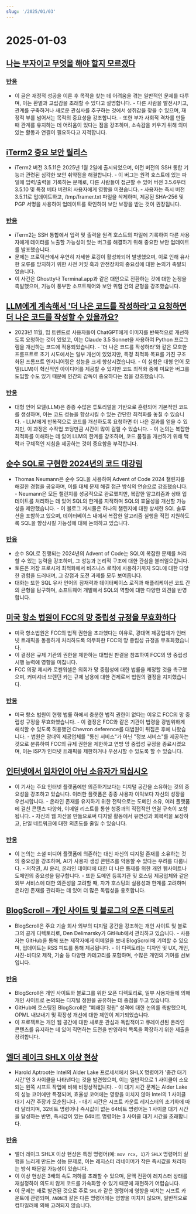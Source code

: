 ```yaml
---
slug: '/2025/01/03'
---
```


# 2025-01-03

## [나는 부자이고 무엇을 해야 할지 모르겠다](https://vinay.sh/i-am-rich-and-have-no-idea-what-to-do-with-my-life/)

### [반응](https://news.ycombinator.com/item?id=42579873)

- 이 글은 재정적 성공을 이룬 후 목적을 찾는 데 어려움을 겪는 일반적인 문제를 다루며, 이는 환멸과 고립감을 초래할 수 있다고 설명합니다. - 다른 사람을 발전시키고, 관계를 구축하거나 새로운 관심사를 추구하는 것에서 성취감을 찾을 수 있으며, 재정적 부를 넘어서는 목적의 중요성을 강조합니다. - 또한 부가 사회적 격차를 만들 때 관계를 유지하는 데 어려움이 있다는 점을 강조하며, 소속감을 키우기 위해 의미 있는 활동과 연결이 필요하다고 지적합니다.

## [iTerm2 중요 보안 릴리스](https://iterm2.com/downloads/stable/iTerm2-3_5_11.changelog)

- iTerm2 버전 3.5.11은 2025년 1월 2일에 출시되었으며, 이전 버전의 SSH 통합 기능과 관련된 심각한 보안 취약점을 해결합니다. - 이 버그는 원격 호스트에 있는 파일에 입력/출력을 기록하는 문제로, 다른 사람들이 접근할 수 있어 버전 3.5.6부터 3.5.10 및 특정 베타 버전의 사용자에게 영향을 미쳤습니다. - 사용자는 즉시 버전 3.5.11로 업데이트하고, /tmp/framer.txt 파일을 삭제하며, 제공된 SHA-256 및 PGP 서명을 사용하여 업데이트를 확인하여 보안 보장을 받는 것이 권장됩니다.

### [반응](https://news.ycombinator.com/item?id=42579472)

- iTerm2는 SSH 통합에서 입력 및 출력을 원격 호스트의 파일에 기록하여 다른 사용자에게 데이터를 노출할 가능성이 있는 버그를 해결하기 위해 중요한 보안 업데이트를 발표했습니다.
- 문제는 프로덕션에서 우연히 자세한 로깅이 활성화되어 발생했으며, 이로 인해 유사한 오류를 방지하기 위한 사전 커밋 훅과 안전장치의 중요성에 대한 논의가 촉발되었습니다.
- 이 사건은 Ghostty나 Terminal.app과 같은 대안으로 전환하는 것에 대한 논쟁을 촉발했으며, 기능이 풍부한 소프트웨어와 보안 위험 간의 균형을 강조했습니다.

## [LLM에게 계속해서 '더 나은 코드를 작성하라'고 요청하면 더 나은 코드를 작성할 수 있을까요?](https://minimaxir.com/2025/01/write-better-code/)

- 2023년 11월, 밈 트렌드로 사용자들이 ChatGPT에게 이미지를 반복적으로 개선하도록 요청하는 것이 있었고, 이는 Claude 3.5 Sonnet을 사용하여 Python 프로그램을 개선하는 코드에 적용되었습니다. - '더 나은 코드를 작성하라'와 같은 모호한 프롬프트로 초기 시도에서는 일부 개선이 있었지만, 특정 최적화 목표를 가진 구조화된 프롬프트 엔지니어링은 성능을 크게 향상시켰습니다. - 이 실험은 대형 언어 모델(LLM)이 혁신적인 아이디어를 제공할 수 있지만 코드 최적화 중에 미묘한 버그를 도입할 수도 있기 때문에 인간의 감독이 중요하다는 점을 강조했습니다.

### [반응](https://news.ycombinator.com/item?id=42584400)

- 대형 언어 모델(LLM)은 종종 수많은 튜토리얼을 기반으로 훈련되어 기본적인 코드를 생성하며, 이는 코드 성능을 향상시킬 수 있는 간단한 최적화를 놓칠 수 있습니다. - LLM에게 반복적으로 코드를 개선하도록 요청하면 더 나은 결과를 얻을 수 있지만, 이 과정은 수작업 코딩만큼 시간이 많이 걸릴 수 있습니다. - 이 논의는 복잡한 최적화를 이해하는 데 있어 LLM의 한계를 강조하며, 코드 품질을 개선하기 위해 맥락과 구체적인 지침을 제공하는 것이 중요함을 부각합니다.

## [순수 SQL로 구현한 2024년의 코드 대강림](http://databasearchitects.blogspot.com/2024/12/advent-of-code-2024-in-pure-sql.html)

- Thomas Neumann은 순수 SQL을 사용하여 Advent of Code 2024 챌린지를 해결한 경험을 공유하며, 이를 대체 문제 해결 접근 방식의 연습으로 강조했습니다. - Neumann은 모든 챌린지를 성공적으로 완료했지만, 복잡한 알고리즘과 상태 업데이트를 처리하는 데 있어 SQL의 한계를 지적하며 SQL의 효율성을 개선할 가능성을 제안했습니다. - 이 블로그 게시물은 하나의 챌린지에 대한 상세한 SQL 솔루션을 포함하고 있으며, 데이터베이스 내에서 복잡한 알고리즘 실행을 직접 지원하도록 SQL을 향상시킬 가능성에 대해 논의하고 있습니다.

### [반응](https://news.ycombinator.com/item?id=42577736)

- 순수 SQL로 진행되는 2024년의 Advent of Code는 SQL이 복잡한 문제를 처리할 수 있는 능력을 강조하며, 그 성능과 논리적 구조에 대한 관심을 불러일으킵니다.
- 토론은 저장 프로시저 최적화에서 비즈니스 로직에 사용하기까지 SQL에 대한 다양한 경험을 드러내며, 그 강점과 도전 과제를 모두 보여줍니다.
- 대화는 또한 SQL 유사 언어의 잠재력과 데이터베이스 로직과 애플리케이션 코드 간의 균형을 탐구하며, 소프트웨어 개발에서 SQL의 역할에 대한 다양한 의견을 반영합니다.

## [미국 항소 법원이 FCC의 망 중립성 규정을 무효화하다](https://www.tvtechnology.com/news/sixth-circuit-of-appeals-strikes-down-fccs-net-neutrality-rules)

- 미국 항소법원은 FCC의 법적 권한을 초과했다는 이유로, 광대역 제공업체가 인터넷 트래픽을 동등하게 처리하도록 의무화한 FCC의 망 중립성 규정을 무효화했습니다.
- 이 결정은 규제 기관의 권한을 제한하는 대법원 판결을 참조하여 FCC의 망 중립성 시행 능력에 영향을 미칩니다.
- FCC 의장 제시카 로젠워셀은 의회가 망 중립성에 대한 법률을 제정할 것을 촉구했으며, 커미셔너 브렌던 카는 규제 남용에 대한 견제로서 법원의 결정을 지지했습니다.

### [반응](https://news.ycombinator.com/item?id=42578237)

- 미국 항소 법원이 현행 법률 하에서 충분한 법적 권한이 없다는 이유로 FCC의 망 중립성 규정을 무효화했습니다. - 이 결정은 FCC와 같은 기관이 법령을 광범위하게 해석할 수 있도록 허용했던 Chevron deference를 대법원이 뒤집은 후에 나왔습니다. - 법원은 광대역 제공업체를 "통신 서비스"가 아닌 "정보 서비스"를 제공하는 것으로 분류하여 FCC의 규제 권한을 제한하고 연방 망 중립성 규정을 종료시켰으며, 이는 ISP가 인터넷 트래픽을 제한하거나 우선시할 수 있도록 할 수 있습니다.

## [인터넷에서 임차인이 아닌 소유자가 되십시오](https://den.dev/blog/be-a-property-owner-not-a-renter-on-the-internet/)

- 이 기사는 주요 인터넷 플랫폼에만 의존하기보다는 디지털 공간을 소유하는 것의 중요성을 강조하고 있습니다. 이러한 플랫폼은 종종 사용자 이익보다 자신의 성장을 우선시합니다. - 온라인 존재를 유지하기 위한 전략으로는 도메인 소유, 여러 플랫폼에 걸친 콘텐츠 다양화, 이메일 리스트를 통한 청중과의 직접적인 연결 구축이 포함됩니다. - 자신의 웹 자산을 만듦으로써 디지털 활동에서 유연성과 회복력을 보장하고, 단일 네트워크에 대한 의존도를 줄일 수 있습니다.

### [반응](https://news.ycombinator.com/item?id=42581119)

- 이 논의는 소셜 미디어 플랫폼에 의존하는 대신 자신의 디지털 존재를 소유하는 것의 중요성을 강조하며, AI가 사용자 생성 콘텐츠를 악용할 수 있다는 우려를 다룹니다. - 저작권, AI 윤리, 온라인 데이터에 대한 더 나은 통제를 위한 개인 웹사이트나 도메인의 중요성을 탐구합니다. - 또한 도메인 등록기관 및 호스팅 제공업체와 같은 외부 서비스에 대한 의존성을 고려할 때, 자가 호스팅의 실용성과 한계를 고려하며 온라인 존재를 관리하는 데 있어 더 많은 독립성을 옹호합니다.

## [BlogScroll – 개인 사이트 및 블로그의 오픈 디렉토리](https://blogscroll.com/)

- BlogScroll은 주요 기술 회사 외부의 디지털 공간을 강조하는 개인 사이트 및 블로그의 공개 디렉토리로, Den Delimarsky가 GitHub에서 관리하고 있습니다. - 사용자는 GitHub을 통해 또는 제작자에게 이메일을 보내 BlogScroll에 기여할 수 있으며, 업데이트는 RSS 피드를 통해 제공됩니다. - 이 디렉토리는 디자인 및 UX, 개인, 사진-비디오 제작, 기술 등 다양한 카테고리를 포함하며, 수많은 개인의 기여를 선보입니다.

### [반응](https://news.ycombinator.com/item?id=42583086)

- BlogScroll은 개인 사이트와 블로그를 위한 오픈 디렉토리로, 일부 사용자들에 의해 개인 사이트로 논의되는 디지털 정원을 공유하는 데 중점을 두고 있습니다.
- GitHub에 호스팅된 BlogScroll은 "폐쇄된 정원" 성격에 대한 논의를 촉발했으며, OPML 내보내기 및 확장성 개선에 대한 제안이 제기되었습니다.
- 이 프로젝트는 개인 웹 공간에 대한 새로운 관심과 독립적이고 큐레이션된 온라인 콘텐츠를 유지하는 데 있어 직면하는 도전을 반영하여 목록을 확장하기 위한 제출을 장려합니다.

## [엘더 레이크 SHLX 이상 현상](https://tavianator.com/2025/shlx.html)

- Harold Aptroot는 Intel의 Alder Lake 프로세서에서 SHLX 명령어가 '중간 대기 시간'인 3 사이클을 나타낸다는 것을 발견했으며, 이는 일반적으로 1 사이클이 소요되는 왼쪽 시프트 작업에 비해 비정상적입니다. - 이 대기 시간 문제는 Alder Lake의 성능 코어에만 특정되며, 효율성 코어에는 영향을 미치지 않아 Intel의 1 사이클 대기 시간 주장과 모순됩니다. - 대기 시간은 시프트 카운트 레지스터의 초기화에 따라 달라지며, 32비트 명령어나 즉시값이 없는 64비트 명령어는 1 사이클 대기 시간을 달성하는 반면, 즉시값이 있는 64비트 명령어는 3 사이클 대기 시간을 초래합니다.

### [반응](https://news.ycombinator.com/item?id=42579969)

- 앨더 레이크 SHLX 이상 현상은 특정 명령어(예: `mov rcx, 1`)가 `SHLX` 명령어의 실행을 느리게 만드는 성능 문제로, 이는 레지스터 리네이머가 작은 즉시값을 처리하는 방식 때문일 가능성이 있습니다.
- 이 이상 현상은 3배의 속도 저하를 초래할 수 있으며, 문맥 전환이 레지스터 상태를 재설정하여 의도치 않게 코드를 가속화할 수 있기 때문에 재현하기 어렵습니다.
- 이 문제는 새로 발견된 것으로 주로 `SHL`과 같은 명령어에 영향을 미치는 시프트 카운트에 관련되며, `ANDN`과 같은 다른 명령어에는 영향을 미치지 않으며, 일반적으로 컴파일러에 의해 고려되지 않습니다.

<head>
  <meta property="og:title" content="나는 부자이고 무엇을 해야 할지 모르겠다" />
  <meta property="og:type" content="website" />
  <meta property="og:image" content="https://og.cho.sh/api/og/?title=%EB%82%98%EB%8A%94%20%EB%B6%80%EC%9E%90%EC%9D%B4%EA%B3%A0%20%EB%AC%B4%EC%97%87%EC%9D%84%20%ED%95%B4%EC%95%BC%20%ED%95%A0%EC%A7%80%20%EB%AA%A8%EB%A5%B4%EA%B2%A0%EB%8B%A4&subheading=2025%EB%85%84%201%EC%9B%94%203%EC%9D%BC%20%EA%B8%88%EC%9A%94%EC%9D%BC%3A%20%ED%95%B4%EC%BB%A4%EB%89%B4%EC%8A%A4%20%EC%9A%94%EC%95%BD" />
</head>
